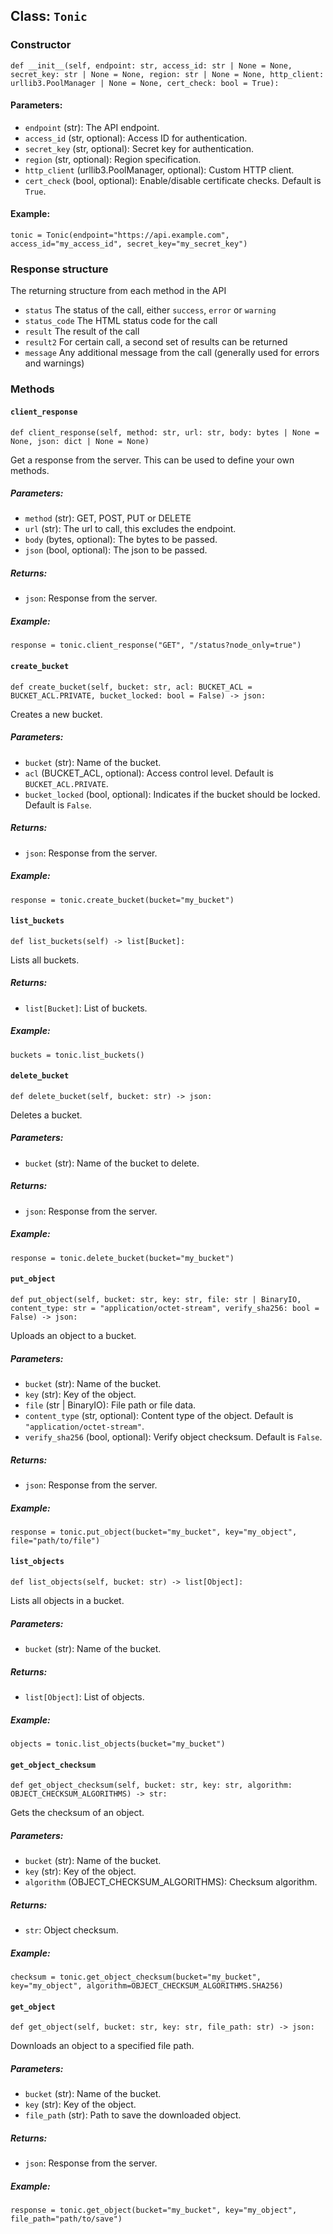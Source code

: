 ## Class: `Tonic`

### Constructor
`def __init__(self, endpoint: str, access_id: str | None = None, secret_key: str | None = None, region: str | None = None, http_client: urllib3.PoolManager | None = None, cert_check: bool = True):`

#### Parameters:
- `endpoint` (str): The API endpoint.
- `access_id` (str, optional): Access ID for authentication.
- `secret_key` (str, optional): Secret key for authentication.
- `region` (str, optional): Region specification.
- `http_client` (urllib3.PoolManager, optional): Custom HTTP client.
- `cert_check` (bool, optional): Enable/disable certificate checks. Default is `True`.

#### Example:
`tonic = Tonic(endpoint="https://api.example.com", access_id="my_access_id", secret_key="my_secret_key")`

### Response structure
The returning structure from each method in the API
- `status` The status of the call, either `success`, `error` or `warning`
- `status_code` The HTML status code for the call
- `result` The result of the call
- `result2` For certain call, a second set of results can be returned
- `message` Any additional message from the call (generally used for errors and warnings)
### Methods

#### `client_response`
`def client_response(self, method: str, url: str, body: bytes | None = None, json: dict | None = None)`

Get a response from the server. This can be used to define your own methods.

##### Parameters:
- `method` (str): GET, POST, PUT or DELETE
- `url` (str): The url to call, this excludes the endpoint.
- `body` (bytes, optional): The bytes to be passed.
- `json` (bool, optional): The json to be passed.

##### Returns:
- `json`: Response from the server.

##### Example:
`response = tonic.client_response("GET", "/status?node_only=true")`

#### `create_bucket`
`def create_bucket(self, bucket: str, acl: BUCKET_ACL = BUCKET_ACL.PRIVATE, bucket_locked: bool = False) -> json:`

Creates a new bucket.

##### Parameters:
- `bucket` (str): Name of the bucket.
- `acl` (BUCKET_ACL, optional): Access control level. Default is `BUCKET_ACL.PRIVATE`.
- `bucket_locked` (bool, optional): Indicates if the bucket should be locked. Default is `False`.

##### Returns:
- `json`: Response from the server.

##### Example:
`response = tonic.create_bucket(bucket="my_bucket")`

#### `list_buckets`
`def list_buckets(self) -> list[Bucket]:`

Lists all buckets.

##### Returns:
- `list[Bucket]`: List of buckets.

##### Example:
`buckets = tonic.list_buckets()`

#### `delete_bucket`
`def delete_bucket(self, bucket: str) -> json:`

Deletes a bucket.

##### Parameters:
- `bucket` (str): Name of the bucket to delete.

##### Returns:
- `json`: Response from the server.

##### Example:
`response = tonic.delete_bucket(bucket="my_bucket")`

#### `put_object`
`def put_object(self, bucket: str, key: str, file: str | BinaryIO, content_type: str = "application/octet-stream", verify_sha256: bool = False) -> json:`

Uploads an object to a bucket.

##### Parameters:
- `bucket` (str): Name of the bucket.
- `key` (str): Key of the object.
- `file` (str | BinaryIO): File path or file data.
- `content_type` (str, optional): Content type of the object. Default is `"application/octet-stream"`.
- `verify_sha256` (bool, optional): Verify object checksum. Default is `False`.

##### Returns:
- `json`: Response from the server.

##### Example:
`response = tonic.put_object(bucket="my_bucket", key="my_object", file="path/to/file")`

#### `list_objects`
`def list_objects(self, bucket: str) -> list[Object]:`

Lists all objects in a bucket.

##### Parameters:
- `bucket` (str): Name of the bucket.

##### Returns:
- `list[Object]`: List of objects.

##### Example:
`objects = tonic.list_objects(bucket="my_bucket")`

#### `get_object_checksum`
`def get_object_checksum(self, bucket: str, key: str, algorithm: OBJECT_CHECKSUM_ALGORITHMS) -> str:`

Gets the checksum of an object.

##### Parameters:
- `bucket` (str): Name of the bucket.
- `key` (str): Key of the object.
- `algorithm` (OBJECT_CHECKSUM_ALGORITHMS): Checksum algorithm.

##### Returns:
- `str`: Object checksum.

##### Example:
`checksum = tonic.get_object_checksum(bucket="my_bucket", key="my_object", algorithm=OBJECT_CHECKSUM_ALGORITHMS.SHA256)`

#### `get_object`
`def get_object(self, bucket: str, key: str, file_path: str) -> json:`

Downloads an object to a specified file path.

##### Parameters:
- `bucket` (str): Name of the bucket.
- `key` (str): Key of the object.
- `file_path` (str): Path to save the downloaded object.

##### Returns:
- `json`: Response from the server.

##### Example:
`response = tonic.get_object(bucket="my_bucket", key="my_object", file_path="path/to/save")`

